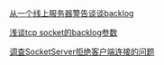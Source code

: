 [从一个线上服务器警告谈谈backlog](http://www.cnblogs.com/heat-man/p/backlog.html)  


[浅谈tcp socket的backlog参数](https://www.jianshu.com/p/e6f2036621f4)  

[调查SocketServer拒绝客户端连接的问题](http://lpbobo.com/2016/02/05/%E8%B0%83%E6%9F%A5socketserver%20connection%20refused/)